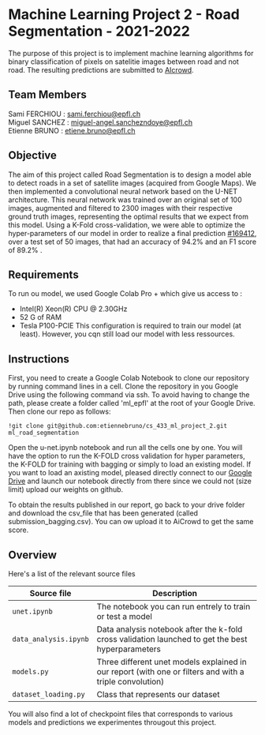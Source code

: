 # Machine Learning Project 2 - Road Segmentation - 2021-2022

The purpose of this project is to implement machine learning algorithms for binary classification of pixels on satelitie images between road and not road. The resulting predictions are submitted to [AIcrowd](https://www.aicrowd.com/challenges/epfl-ml-road-segmentation/).

## Team Members
Sami FERCHIOU : sami.ferchiou@epfl.ch <br/>
Miguel SANCHEZ : miguel-angel.sanchezndoye@epfl.ch <br/>
Etienne BRUNO : etiene.bruno@epfl.ch <br/>

##  Objective
The aim of this project called Road Segmentation is to design a model able to detect roads in a set of satellite images (acquired from Google Maps). We then implemented a convolutional neural network based on the U-NET architecture. This neural network was trained over an original set of 100 images, augmented and filtered to 2300 images with their respective ground truth images, representing the optimal results that we expect from this model. Using a K-Fold cross-validation, we were able to optimize the hyper-parameters of our model in order to realize a final prediction [#169412](https://www.aicrowd.com/challenges/epfl-ml-road-segmentation/submissions/169412), over a test set of 50 images, that had an accuracy of 94.2\% and an F1 score of 89.2\% .

## Requirements
To run ou model, we used Google Colab Pro + which give us access to :
- Intel(R) Xeon(R) CPU @ 2.30GHz
- 52 G of RAM
- Tesla P100-PCIE
This configuration is required to train our model (at least). However, you cqn still load our model with less ressources.

## Instructions
First, you need to create a Google Colab Notebook to clone our repository by running command lines in a cell.
Clone the repository in you Google Drive using the following command via ssh. To avoid having to change the path, please create a folder called 'ml_epfl' at the root of your Google Drive. Then clone our repo as follows:
```
!git clone git@github.com:etiennebruno/cs_433_ml_project_2.git ml_road_segmentation
```
Open the u-net.ipynb notebook and run all the cells one by one. You will have the option to run the K-FOLD cross validation for hyper parameters, the K-FOLD for training with bagging or simply to load an existing model. If you want to load an axisting model, pleased directly connect to our [Google Drive](https://drive.google.com/drive/folders/1-R3SQ62_dRcnp_eogn1_oclSGheUOGrz?usp=sharing) and launch our notebook directly from there since we could not (size limit) upload our weights on github.

To obtain the results published in our report, go back to your drive folder and download the csv_file that has been generated (called submission_bagging.csv). You can ow upload it to AiCrowd to get the same score.


## Overview
Here's a list of the relevant source files 

|Source file | Description|
|---|---|
|`unet.ipynb`           | The notebook you can run entrely to train or test a model|
|`data_analysis.ipynb`  | Data analysis notebook after the k-fold cross validation launched to get the best hyperparameters|
|`models.py`            | Three different unet models explained in our report (with one or filters and with a triple convolution)|
|`dataset_loading.py`   | Class that represents our dataset|

You will also find a lot of checkpoint files that corresponds to various models and predictions we experimentes througout this project.
